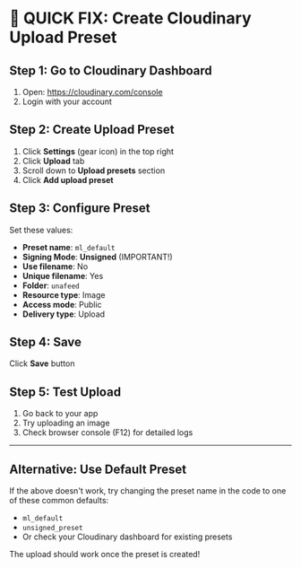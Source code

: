 # 🚀 QUICK FIX: Create Cloudinary Upload Preset

## Step 1: Go to Cloudinary Dashboard
1. Open: https://cloudinary.com/console
2. Login with your account

## Step 2: Create Upload Preset
1. Click **Settings** (gear icon) in the top right
2. Click **Upload** tab
3. Scroll down to **Upload presets** section
4. Click **Add upload preset**

## Step 3: Configure Preset
Set these values:
- **Preset name**: `ml_default`
- **Signing Mode**: **Unsigned** (IMPORTANT!)
- **Use filename**: No
- **Unique filename**: Yes
- **Folder**: `unafeed`
- **Resource type**: Image
- **Access mode**: Public
- **Delivery type**: Upload

## Step 4: Save
Click **Save** button

## Step 5: Test Upload
1. Go back to your app
2. Try uploading an image
3. Check browser console (F12) for detailed logs

---

## Alternative: Use Default Preset
If the above doesn't work, try changing the preset name in the code to one of these common defaults:
- `ml_default`
- `unsigned_preset`
- Or check your Cloudinary dashboard for existing presets

The upload should work once the preset is created!
